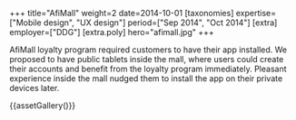 +++
title="AfiMall"
weight=2
date=2014-10-01
[taxonomies]
expertise=["Mobile design", "UX design"]
period=["Sep 2014", "Oct 2014"]
[extra]
employer=["DDG"]
[extra.poly]
hero="afimall.jpg"
+++

AfiMall loyalty program required customers to have their app installed. We proposed to have public tablets inside the mall, where users could create their accounts and benefit from the loyalty program immediately. Pleasant experience inside the mall nudged them to install the app on their private devices later.

{{assetGallery()}}